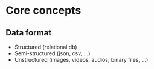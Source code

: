 # Core concepts

## Data format
- Structured (relational db)
- Semi-structured (json, csv, ...)
- Unstructured (images, videos, audios, binary files, ...) 
